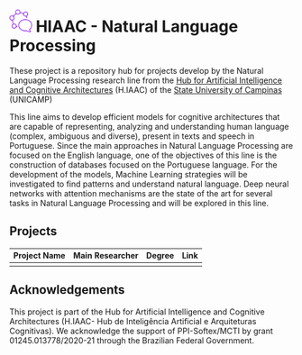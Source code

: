 # <img src="../../fig/language.svg" alt="Natural Language Processing Team Logo" width="40" height="40"> HIAAC - Natural Language Processing

These project is a repository hub for projects develop by the Natural Language Processing research line from the [Hub for Artificial Intelligence and Cognitive Architectures](https://hiaac.unicamp.br/en/) (H.IAAC) of the [State University of Campinas](https://www.unicamp.br/unicamp/) (UNICAMP)

This line aims to develop efficient models for cognitive architectures that are capable of representing, analyzing and understanding human language (complex, ambiguous and diverse), present in texts and speech in Portuguese. Since the main approaches in Natural Language Processing are focused on the English language, one of the objectives of this line is the construction of databases focused on the Portuguese language. For the development of the models, Machine Learning strategies will be investigated to find patterns and understand natural language. Deep neural networks with attention mechanisms are the state of the art for several tasks in Natural Language Processing and will be explored in this line.

## Projects

|Project Name| Main Researcher | Degree | Link|
|---|---|---|---|
|<project-name>| <main-student>| <research-degree>| <link-to-project-github>|

## Acknowledgements

This project is part of the Hub for Artificial Intelligence and Cognitive Architectures (H.IAAC- Hub de Inteligência Artificial e Arquiteturas Cognitivas). We acknowledge the support of PPI-Softex/MCTI by grant 01245.013778/2020-21 through the Brazilian Federal Government.
